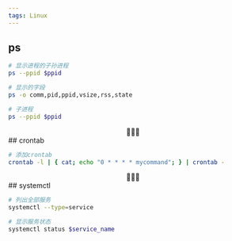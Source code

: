 ```yaml
---
tags: Linux
---
```




## ps

```bash
# 显示进程的子孙进程
ps --ppid $ppid

# 显示的字段
ps -o comm,pid,ppid,vsize,rss,state

# 子进程
ps --ppid $ppid
```
<center>🍋🍋🍋</center>
## crontab

```bash
# 添加crontab
crontab -l | { cat; echo "0 * * * * mycommand"; } | crontab -
```
<center>🍋🍋🍋</center>
## systemctl

```bash
# 列出全部服务
systemctl --type=service

# 显示服务状态
systemctl status $service_name
```

